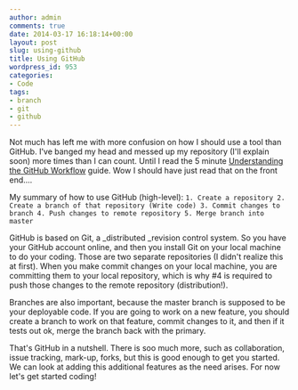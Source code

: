 ```yaml
---
author: admin
comments: true
date: 2014-03-17 16:18:14+00:00
layout: post
slug: using-github
title: Using GitHub
wordpress_id: 953
categories:
- Code
tags:
- branch
- git
- github
---
```


Not much has left me with more confusion on how I should use a tool than GitHub. I've banged my head and messed up my repository (I'll explain soon) more times than I can count. Until I read the 5 minute [Understanding the GitHub Workflow](http://guides.github.com/overviews/flow/) guide. Wow I should have just read that on the front end....

My summary of how to use GitHub (high-level):
`1. Create a repository
2. Create a branch of that repository
(Write code)
3. Commit changes to branch
4. Push changes to remote repository
5. Merge branch into master`

GitHub is based on Git, a _distributed _revision control system. So you have your GitHub account online, and then you install Git on your local machine to do your coding. Those are two separate repositories (I didn't realize this at first). When you make commit changes on your local machine, you are committing them to your local repository, which is why #4 is required to push those changes to the remote repository (distribution!).

Branches are also important, because the master branch is supposed to be your deployable code. If you are going to work on a new feature, you should create a branch to work on that feature, commit changes to it, and then if it tests out ok, merge the branch back with the primary.

That's GitHub in a nutshell. There is soo much more, such as collaboration, issue tracking, mark-up, forks, but this is good enough to get you started. We can look at adding this additional features as the need arises. For now let's get started coding!
